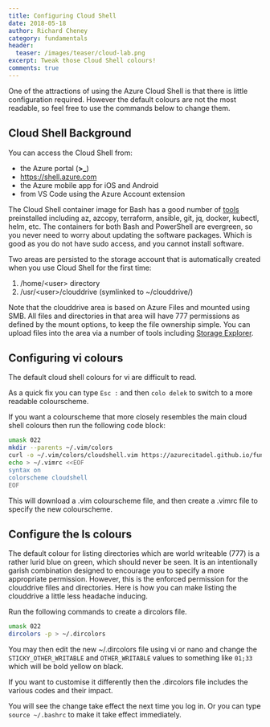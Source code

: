 ```yaml
---
title: Configuring Cloud Shell
date: 2018-05-18
author: Richard Cheney
category: fundamentals
header:
  teaser: /images/teaser/cloud-lab.png
excerpt: Tweak those Cloud Shell colours!
comments: true
---
```


One of the attractions of using the Azure Cloud Shell is that there is little configuration required.  However the default colours are not the most readable, so feel free to use the commands below to change them.

## Cloud Shell Background

You can access the Cloud Shell from:

* the Azure portal (**>_**)
* <https://shell.azure.com>
* the Azure mobile app for iOS and Android
* from VS Code using the Azure Account extension

The Cloud Shell container image for Bash has a good number of [tools](https://docs.microsoft.com/en-gb/azure/cloud-shell/features#tools) preinstalled including az, azcopy, terraform, ansible, git, jq, docker, kubectl, helm, etc. The containers for both Bash and PowerShell are evergreen, so you never need to worry about updating the software packages.  Which is good as you do not have sudo access, and you cannot install software.

Two areas are persisted to the storage account that is automatically created when you use Cloud Shell for the first time:

1. /home/\<user> directory
2. /usr/\<user>/clouddrive (symlinked to ~/clouddrive/)

Note that the clouddrive area is based on Azure Files and mounted using SMB.  All files and directories in that area will have 777 permissions as defined by the mount options, to keep the file ownership simple.  You can upload files into the area via a number of tools including [Storage Explorer](https://azure.microsoft.com/en-gb/features/storage-explorer/).

## Configuring vi colours

The default cloud shell colours for vi are difficult to read.

As a quick fix you can type `Esc :` and then `colo delek` to switch to a more readable colourscheme.

If you want a colourscheme that more closely resembles the main cloud shell colours then run the following code block:

```bash
umask 022
mkdir --parents ~/.vim/colors
curl -o ~/.vim/colors/cloudshell.vim https://azurecitadel.github.io/fundamentals/cloudshell/cloudshell.vim
echo > ~/.vimrc <<EOF
syntax on
colorscheme cloudshell
EOF
```

This will download a .vim colourscheme file, and then create a .vimrc file to specify the new colourscheme.

## Configure the ls colours

The default colour for listing directories which are world writeable (777) is a rather lurid blue on green, which should never be seen. It is an intentionally garish combination designed to encourage you to specify a more appropriate permission. However, this is the enforced permission for the clouddrive files and directories. Here is how you can make listing the clouddrive a little less headache inducing.

Run the following commands to create a dircolors file.

```bash
umask 022
dircolors -p > ~/.dircolors
```

You may then edit the new ~/.dircolors file using vi or nano and change the `STICKY_OTHER_WRITABLE` and `OTHER_WRITABLE` values to something like `01;33` which will be bold yellow on black.

If you want to customise it differently then the .dircolors file includes the various codes and their impact.

You will see the change take effect the next time you log in.  Or you can type `source ~/.bashrc` to make it take effect immediately.